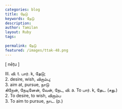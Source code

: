 ```yaml
---
categories: blog
title: நேடு
keywords: நேடு
description: 
author: Tamilan
layout: Ruby
tags: 
 
permalink: நேடு
featured: /images/ttak-48.png
---
```

  
[ nēṭu ]  
  
III. வி. t. பார். k, தேடு;  
2. desire, wish, விரும்பு;  
3. aim at, pursue, நாடு  
கிறேன், நேடினேன், வேன், நேட, வி. a. To பார். k, தேட. (சது.)  
2. To desire, to wish, விரும்ப  
3. To aim to pursue, நாட. (p.)